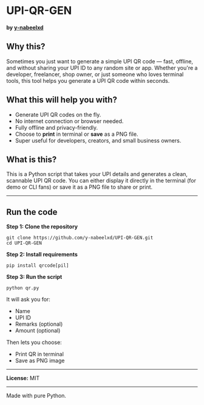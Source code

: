 # UPI-QR-GEN

**by [y-nabeelxd](https://github.com/y-nabeelxd)**

## Why this?

Sometimes you just want to generate a simple UPI QR code — fast, offline, and without sharing your UPI ID to any random site or app. Whether you're a developer, freelancer, shop owner, or just someone who loves terminal tools, this tool helps you generate a UPI QR code within seconds.

## What this will help you with?

- Generate UPI QR codes on the fly.
- No internet connection or browser needed.
- Fully offline and privacy-friendly.
- Choose to **print** in terminal or **save** as a PNG file.
- Super useful for developers, creators, and small business owners.

## What is this?

This is a Python script that takes your UPI details and generates a clean, scannable UPI QR code. You can either display it directly in the terminal (for demo or CLI fans) or save it as a PNG file to share or print.

---

## Run the code

**Step 1: Clone the repository**
```
git clone https://github.com/y-nabeelxd/UPI-QR-GEN.git
cd UPI-QR-GEN
```

**Step 2: Install requirements**
```
pip install qrcode[pil]
```

**Step 3: Run the script**
```
python qr.py
```

It will ask you for:
- Name
- UPI ID
- Remarks (optional)
- Amount (optional)

Then lets you choose:
- Print QR in terminal
- Save as PNG image

---

**License:** MIT

---
Made with pure Python.
